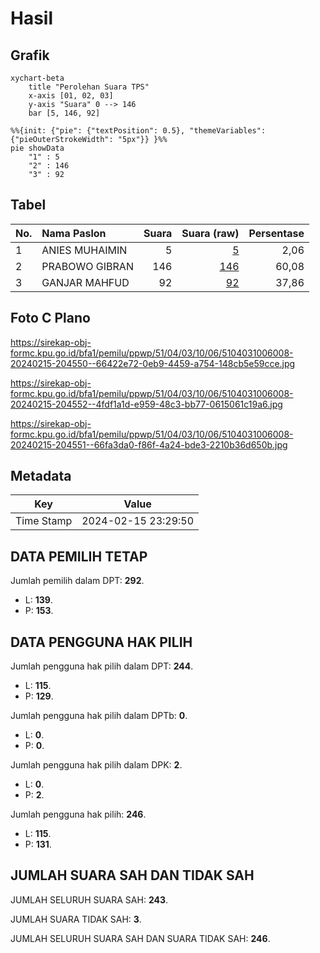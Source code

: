 # Hasil

## Grafik

```mermaid
xychart-beta
    title "Perolehan Suara TPS"
    x-axis [01, 02, 03]
    y-axis "Suara" 0 --> 146
    bar [5, 146, 92]
```

```mermaid
%%{init: {"pie": {"textPosition": 0.5}, "themeVariables": {"pieOuterStrokeWidth": "5px"}} }%%
pie showData
    "1" : 5
    "2" : 146
    "3" : 92
```

## Tabel

| No. | Nama Paslon    | Suara | Suara (raw) | Persentase |
|:--- |:-------------- | -----:| -----------:| ----------:|
| 1   | ANIES MUHAIMIN | 5     | [5][p-1]    | 2,06       |
| 2   | PRABOWO GIBRAN | 146   | [146][p-2]  | 60,08      |
| 3   | GANJAR MAHFUD  | 92    | [92][p-3]   | 37,86      |


[p-1]: https://github.com/gigit-pemilu/pemilu-2024-51-bali/blob/main/pilpres/hitung-suara/sub/51-bali/sub/04-gianyar/sub/03-gianyar/sub/1006-gianyar/sub/008-tps/sub/paslon-1.txt
[p-2]: https://github.com/gigit-pemilu/pemilu-2024-51-bali/blob/main/pilpres/hitung-suara/sub/51-bali/sub/04-gianyar/sub/03-gianyar/sub/1006-gianyar/sub/008-tps/sub/paslon-2.txt
[p-3]: https://github.com/gigit-pemilu/pemilu-2024-51-bali/blob/main/pilpres/hitung-suara/sub/51-bali/sub/04-gianyar/sub/03-gianyar/sub/1006-gianyar/sub/008-tps/sub/paslon-3.txt

## Foto C Plano

https://sirekap-obj-formc.kpu.go.id/bfa1/pemilu/ppwp/51/04/03/10/06/5104031006008-20240215-204550--66422e72-0eb9-4459-a754-148cb5e59cce.jpg

https://sirekap-obj-formc.kpu.go.id/bfa1/pemilu/ppwp/51/04/03/10/06/5104031006008-20240215-204552--4fdf1a1d-e959-48c3-bb77-0615061c19a6.jpg

https://sirekap-obj-formc.kpu.go.id/bfa1/pemilu/ppwp/51/04/03/10/06/5104031006008-20240215-204551--66fa3da0-f86f-4a24-bde3-2210b36d650b.jpg


## Metadata

| Key        | Value               |
| ---------- | ------------------- |
| Time Stamp | 2024-02-15 23:29:50 |


## DATA PEMILIH TETAP

Jumlah pemilih dalam DPT: **292**.
 * L: **139**.
 * P: **153**.

## DATA PENGGUNA HAK PILIH

Jumlah pengguna hak pilih dalam DPT: **244**.
 * L: **115**.
 * P: **129**.

Jumlah pengguna hak pilih dalam DPTb: **0**.
 * L: **0**.
 * P: **0**.

Jumlah pengguna hak pilih dalam DPK: **2**.
 * L: **0**.
 * P: **2**.

Jumlah pengguna hak pilih: **246**.
 * L: **115**.
 * P: **131**.

## JUMLAH SUARA SAH DAN TIDAK SAH

JUMLAH SELURUH SUARA SAH: **243**.

JUMLAH SUARA TIDAK SAH: **3**.

JUMLAH SELURUH SUARA SAH DAN SUARA TIDAK SAH: **246**.


